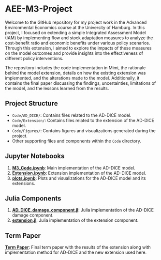 # AEE-M3-Project

Welcome to the GitHub repository for my project work in the Advanced Environmental Economics course at the University of Hamburg. In this project, I focused on extending a simple Integrated Assessment Model (IAM) by implementing flow and stock adaptation measures to analyze the cost-benefit ratio and economic benefits under various policy scenarios. Through this extension, I aimed to explore the impacts of these measures on the model outcomes and provide insights into the effectiveness of different policy interventions.

The repository includes the code implementation in Mimi, the rationale behind the model extension, details on how the existing extension was implemented, and the alterations made to the model. Additionally, it contains the final paper discussing the findings, uncertainties, limitations of the model, and the lessons learned from the results.

## Project Structure

- `Code/AD_DICE/`: Contains files related to the AD-DICE model.
- `Code/Extension/`: Contains files related to the extension of the AD-DICE model.
- `Code/Figures/`: Contains figures and visualizations generated during the project.
- Other supporting files and components within the `Code` directory.

## Jupyter Notebooks

1. **[M3_Code.ipynb](Code/M3_Code.ipynb)**: Main implementation of the AD-DICE model.
2. **[Extension.ipynb](Code/Extension.ipynb)**: Extension implementation of the AD-DICE model.
3. **[plots.ipynb](Code/plots.ipynb)**: Plots and visualizations for the AD-DICE model and its extensions.

## Julia Components

1. **[AD_DICE_damage_component.jl](Code/AD_DICE_damage_component.jl)**: Julia implementation of the AD-DICE damage component.
2. **[extension.jl](Code/extension.jl)**: Julia implementation of the extension component.

## Term Paper
 **[Term Paper](TermPaper_George_7598886.pdf)**: Final term paper with the results of the extension along with implementation method for AD-DICE and the new extension used here.
